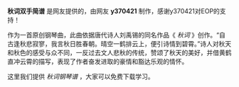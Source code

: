 

**秋词双手简谱** 是网友提供的，由网友 **y370421** 制作，感谢y370421对EOP的支持！

作为一首原创钢琴曲，此曲依据唐代诗人刘禹锡的同名作品《 _秋词_
》创作。“自古逢秋悲寂寥，我言秋日胜春朝。晴空一鹤排云上，便引诗情到碧霄。”诗人对秋天和秋色的感受与众不同，一反过去文人悲秋的传统，赞颂了秋天的美好，并借黄鹤直冲云霄的描写，表现了作者奋发进取的豪情和豁达乐观的情怀。

这里我们提供 _秋词钢琴谱_ ，大家可以免费下载学习。

